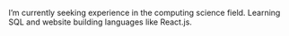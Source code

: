 I’m currently seeking experience in the computing science field.
Learning SQL and website building languages like React.js.
